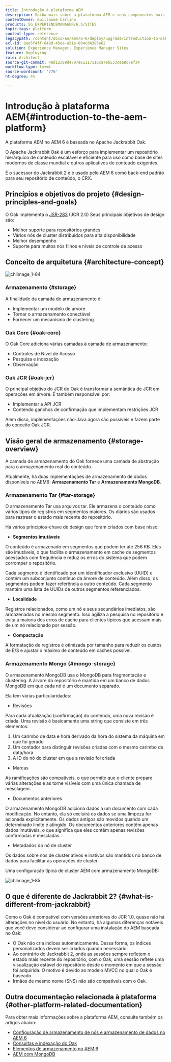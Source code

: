 ```yaml
---
title: Introdução à plataforma AEM
description: Saiba mais sobre a plataforma AEM e seus componentes mais importantes, incluindo a instalação e implantação do Adobe Experience Manager 6.5, bem como sua arquitetura, incluindo a implantação na nuvem do Adobe Managed Services.
contentOwner: Guillaume Carlino
products: SG_EXPERIENCEMANAGER/6.5/SITES
topic-tags: platform
content-type: reference
legacypath: /content/docs/en/aem/6-0/deploy/upgrade/introduction-to-oak
exl-id: 8ee5f4ff-648d-45ea-a51e-894cd4385e62
solution: Experience Manager, Experience Manager Sites
feature: Deploying
role: Architect
source-git-commit: 48d12388d4707e61117116ca7eb533cea8c7ef34
workflow-type: tm+mt
source-wordcount: '776'
ht-degree: 4%

---
```



# Introdução à plataforma AEM{#introduction-to-the-aem-platform}

A plataforma AEM no AEM 6 é baseada no Apache Jackrabbit Oak.

O Apache Jackrabbit Oak é um esforço para implementar um repositório hierárquico de conteúdo escalável e eficiente para uso como base de sites modernos de classe mundial e outros aplicativos de conteúdo exigentes.

É o sucessor do Jackrabbit 2 e é usado pelo AEM 6 como back-end padrão para seu repositório de conteúdo, o CRX.

## Princípios e objetivos do projeto {#design-principles-and-goals}

O Oak implementa o [JSR-283](https://jcp.org/en/jsr/detail?id=283) (JCR 2.0) Seus principais objetivos de design são:

* Melhor suporte para repositórios grandes
* Vários nós de cluster distribuídos para alta disponibilidade
* Melhor desempenho
* Suporte para muitos nós filhos e níveis de controle de acesso

## Conceito de arquitetura {#architecture-concept}

![chlimage_1-84](assets/chlimage_1-84.png)

### Armazenamento {#storage}

A finalidade da camada de armazenamento é:

* Implementar um modelo de árvore
* Tornar o armazenamento conectável
* Fornecer um mecanismo de clustering

### Oak Core {#oak-core}

O Oak Core adiciona várias camadas à camada de armazenamento:

* Controles de Nível de Acesso
* Pesquisa e indexação
* Observação

### Oak JCR {#oak-jcr}

O principal objetivo do JCR do Oak é transformar a semântica de JCR em operações em árvore. É também responsável por:

* Implementar a API JCR
* Contendo ganchos de confirmação que implementam restrições JCR

Além disso, implementações não-Java agora são possíveis e fazem parte do conceito Oak JCR.

## Visão geral de armazenamento {#storage-overview}

A camada de armazenamento do Oak fornece uma camada de abstração para o armazenamento real do conteúdo.

Atualmente, há duas implementações de armazenamento de dados disponíveis no AEM6: **Armazenamento Tar** e **Armazenamento MongoDB**.

### Armazenamento Tar {#tar-storage}

O armazenamento Tar usa arquivos tar. Ele armazena o conteúdo como vários tipos de registros em segmentos maiores. Os diários são usados para rastrear o estado mais recente do repositório.

Há vários princípios-chave de design que foram criados com base nisso:

* **Segmentos imutáveis**

O conteúdo é armazenado em segmentos que podem ter até 256 KB. Eles são imutáveis, o que facilita o armazenamento em cache de segmentos acessados com frequência e reduz os erros do sistema que podem corromper o repositório.

Cada segmento é identificado por um identificador exclusivo (UUID) e contém um subconjunto contínuo da árvore de conteúdo. Além disso, os segmentos podem fazer referência a outro conteúdo. Cada segmento mantém uma lista de UUIDs de outros segmentos referenciados.

* **Localidade**

Registros relacionados, como um nó e seus secundários imediatos, são armazenados no mesmo segmento. Isso agiliza a pesquisa no repositório e evita a maioria dos erros de cache para clientes típicos que acessam mais de um nó relacionado por sessão.

* **Compactação**

A formatação de registros é otimizada por tamanho para reduzir os custos de E/S e ajustar o máximo de conteúdo em caches possível.

### Armazenamento Mongo {#mongo-storage}

O armazenamento MongoDB usa o MongoDB para fragmentação e clustering. A árvore do repositório é mantida em um banco de dados MongoDB em que cada nó é um documento separado.

Ela tem várias particularidades:

* Revisões

Para cada atualização (confirmação) do conteúdo, uma nova revisão é criada. Uma revisão é basicamente uma string que consiste em três elementos:

1. Um carimbo de data e hora derivado da hora do sistema da máquina em que foi gerado
1. Um contador para distinguir revisões criadas com o mesmo carimbo de data/hora
1. A ID do nó do cluster em que a revisão foi criada

* Marcas

As ramificações são compatíveis, o que permite que o cliente prepare várias alterações e as torne visíveis com uma única chamada de mesclagem.

* Documentos anteriores

O armazenamento MongoDB adiciona dados a um documento com cada modificação. No entanto, ela só excluirá os dados se uma limpeza for acionada explicitamente. Os dados antigos são movidos quando um determinado limite é atingido. Os documentos anteriores contêm apenas dados imutáveis, o que significa que eles contêm apenas revisões confirmadas e mescladas.

* Metadados do nó de cluster

Os dados sobre nós de cluster ativos e inativos são mantidos no banco de dados para facilitar as operações de cluster.

Uma configuração típica de cluster AEM com armazenamento MongoDB:

![chlimage_1-85](assets/chlimage_1-85.png)

## O que é diferente de Jackrabbit 2? {#what-is-different-from-jackrabbit}

Como o Oak é compatível com versões anteriores do JCR 1.0, quase não há alterações no nível do usuário. No entanto, há algumas diferenças notáveis que você deve considerar ao configurar uma instalação do AEM baseada no Oak:

* O Oak não cria índices automaticamente. Dessa forma, os índices personalizados devem ser criados quando necessário.
* Ao contrário do Jackrabbit 2, onde as sessões sempre refletem o estado mais recente do repositório, com o Oak, uma sessão reflete uma visualização estável do repositório desde o momento em que a sessão foi adquirida. O motivo é devido ao modelo MVCC no qual o Oak é baseado.
* Irmãos de mesmo nome (SNS) não são compatíveis com o Oak.

## Outra documentação relacionada à plataforma {#other-platform-related-documentation}

Para obter mais informações sobre a plataforma AEM, consulte também os artigos abaixo:

* [Configuração de armazenamento de nós e armazenamento de dados no AEM 6](/help/sites-deploying/data-store-config.md)
* [Consultas e indexação do Oak](/help/sites-deploying/queries-and-indexing.md)
* [Elementos de armazenamento no AEM 6](/help/sites-deploying/storage-elements-in-aem-6.md)
* [AEM com MongoDB](/help/sites-deploying/aem-with-mongodb.md)
